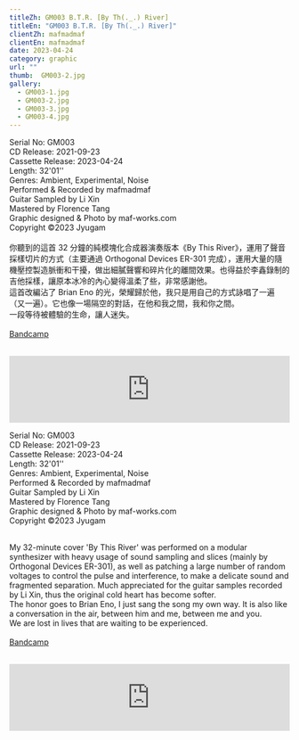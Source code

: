 ```yaml
---
titleZh: GM003 B​.​T​.​R. [By Th​(​.​_​.​) River]
titleEn: "GM003 B​.​T​.​R. [By Th​(​.​_​.​) River]"
clientZh: mafmadmaf
clientEn: mafmadmaf
date: 2023-04-24
category: graphic
url: ""
thumb:  GM003-2.jpg
gallery:
  - GM003-1.jpg
  - GM003-2.jpg
  - GM003-3.jpg
  - GM003-4.jpg
---
```


Serial No: GM003 <br>
CD Release: 2021-09-23 <br>
Cassette Release: 2023-04-24 <br>
Length: 32'01'' <br>
Genres: Ambient, Experimental, Noise <br>
Performed & Recorded by mafmadmaf <br>
Guitar Sampled by Li Xin <br>
Mastered by Florence Tang <br>
Graphic designed & Photo by maf-works.com <br>
Copyright ©2023 Jyugam
<br><br>
你聽到的這首 32 分鐘的純模塊化合成器演奏版本《By This River》，運用了聲音採樣切片的方式（主要通過 Orthogonal Devices ER-301 完成），運用大量的隨機壓控製造脈衝和干擾，做出細膩聲響和碎片化的離間效果。也得益於李鑫錄制的吉他採樣，讓原本冰冷的內心變得溫柔了些，非常感謝他。 <br>
這首改編沾了 Brian Eno 的光，榮耀歸於他，我只是用自己的方式詠唱了一遍（又一遍）。它也像一場隔空的對話，在他和我之間，我和你之間。 <br>
一段等待被體驗的生命，讓人迷失。
<br><br>
[Bandcamp](jyugam.bandcamp.com/album/b-t-r-by-th-river)
<br><br>
<iframe style="border: 0; width: 100%; height: 120px;" src="https://bandcamp.com/EmbeddedPlayer/album=9972995/size=large/bgcol=ffffff/linkcol=333333/tracklist=false/artwork=none/transparent=true/" seamless><a href="https://jyugam.bandcamp.com/album/b-t-r-by-th-river">B.T.R. [By Th(._.) River] by mafmadmaf</a></iframe>

<!-- lang -->

Serial No: GM003 <br>
CD Release: 2021-09-23 <br>
Cassette Release: 2023-04-24 <br>
Length: 32'01'' <br>
Genres: Ambient, Experimental, Noise <br>
Performed & Recorded by mafmadmaf <br>
Guitar Sampled by Li Xin <br>
Mastered by Florence Tang <br>
Graphic designed & Photo by maf-works.com <br>
Copyright ©2023 Jyugam<br><br>

My 32-minute cover 'By This River' was performed on a modular synthesizer with heavy usage of sound sampling and slices (mainly by Orthogonal Devices ER-301), as well as patching a large number of random voltages to control the pulse and interference, to make a delicate sound and fragmented separation. Much appreciated for the guitar samples recorded by Li Xin, thus the original cold heart has become softer. <br>
The honor goes to Brian Eno, I just sang the song my own way. It is also like a conversation in the air, between him and me, between me and you. <br>
We are lost in lives that are waiting to be experienced.
<br><br>
[Bandcamp](jyugam.bandcamp.com/album/b-t-r-by-th-river)
<br><br>
<iframe style="border: 0; width: 100%; height: 120px;" src="https://bandcamp.com/EmbeddedPlayer/album=9972995/size=large/bgcol=ffffff/linkcol=333333/tracklist=false/artwork=none/transparent=true/" seamless><a href="https://jyugam.bandcamp.com/album/b-t-r-by-th-river">B.T.R. [By Th(._.) River] by mafmadmaf</a></iframe>
